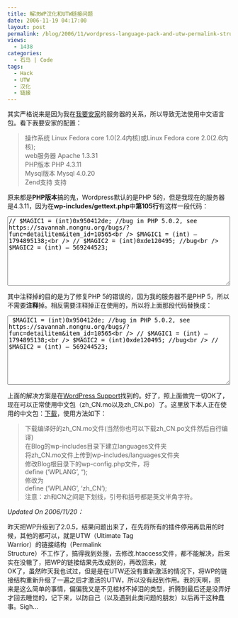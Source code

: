 ```yaml
---
title: 解决WP汉化和UTW链接问题
date: 2006-11-19 04:17:00
layout: post
permalink: /blog/2006/11/wordpress-language-pack-and-utw-permalink-structure-fix.html
views:
  - 1438
categories:
  - 石马 | Code
tags:
  - Hack
  - UTW
  - 汉化
  - 链接
---
```

其实严格说来是因为我在<a href="http://www.512j.com/" title="我要安家" target="_blank">我要安家</a>的服务器的关系，所以导致无法使用中文语言包。看下我要安家的配置：

> 操作系统 Linux Fedora core 1.0(2.4内核)或Linux Fedora core 2.0(2.6内核);  
> web服务器 Apache 1.3.31  
> PHP版本 PHP 4.3.11  
> Mysql版本 Mysql 4.0.20  
> Zend支持 支持

原来都是**PHP版本**搞的鬼，Wordpress默认的是PHP 5的，但是我现在的服务器是4.3.11，因为在****wp-includes/gettext.php****中**第105行**有这样一段代码：  
<textarea name="code" class="php" cols="60" rows="10">// $MAGIC1 = (int)0x950412de; //bug in PHP 5.0.2, see https://savannah.nongnu.org/bugs/?func=detailitem&#038;item_id=10565<br /> $MAGIC1 = (int) &#8211; 1794895138;<br /> // $MAGIC2 = (int)0xde120495; //bug<br /> $MAGIC2 = (int) &#8211; 569244523;</textarea>  
其中注释掉的目的是为了修复PHP 5的错误的，因为我的服务器不是PHP 5，所以不需要**注释**掉。相反需要注释掉正在使用的，所以将上面那段代码替换成：  
<textarea name="code" class="php" cols="60" rows="10"> $MAGIC1 = (int)0x950412de; //bug in PHP 5.0.2, see https://savannah.nongnu.org/bugs/?func=detailitem&#038;item_id=10565<br /> // $MAGIC1 = (int) &#8211; 1794895138;<br /> $MAGIC2 = (int)0xde120495; //bug<br /> // $MAGIC2 = (int) &#8211; 569244523;</textarea>

上面的解决方案是在<a href="http://wordpress.org/support/topic/66818" title="Language set up problem (portuguese) « WordPress Support" target="_blank">WordPress Support</a>找到的。好了，照上面做完一切OK了，现在可以正常使用中文包（zh\_CN.mo以及zh\_CN.po）了。这里放下本人正在使用的中文包：<a href="http://chenjun.com/blog/upload/zh_CN.rar" title="中文汉化包：zh_CN.mo和zh_CN.po" target="_blank">下载</a>，使用方法如下：

> 下载编译好的zh\_CN.mo文件(当然你也可以下载zh\_CN.po文件然后自行编译)  
> 在Blog的wp-includes目录下建立languages文件夹  
> 将zh_CN.mo文件上传到wp-includes/languages文件夹  
> 修改Blog根目录下的wp-config.php文件，将  
> define (&#8216;WPLANG&#8217;, &#8220;);  
> 修改为  
> define (&#8216;WPLANG&#8217;, &#8216;zh_CN&#8217;);  
> 注意：zh和CN之间是下划线，引号和括号都是英文半角字符。

*Updated On 2006/11/20：*

昨天把WP升级到了2.0.5，结果问题出来了，在先将所有的插件停用再启用的时候，其他的都可以，就是UTW（Ultimate Tag  
Warrior）的链接结构（Permalink  
Structure）不工作了，搞得我到处搜，去修改.htaccess文件，都不能解决，后来实在没辙了，把WP的链接结果先改成别的，再改回来，就  
OK了，虽然昨天我也试过，但是是在UTW还没有重新激活的情况下，将WP的链接结构重新升级了一遍之后才激活的UTW，所以没有起到作用。我的天啊，原  
来是这么简单的事情，偏偏我又是不见棺材不掉泪的类型，折腾到最后还是没弄好才回去睡觉的，记下来，以防自己（以及遇到此类问题的朋友）以后再干这种蠢  
事。Sigh&#8230;